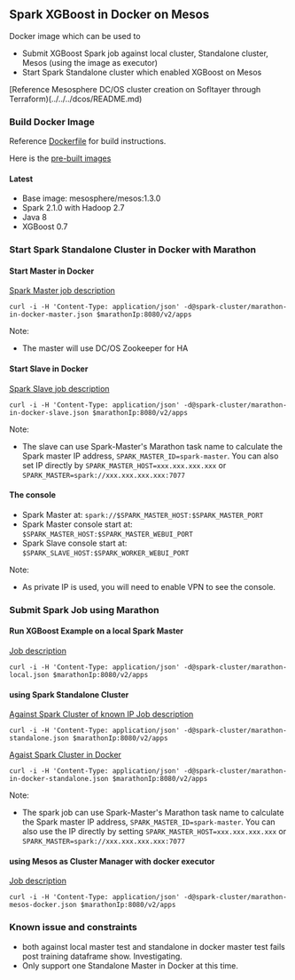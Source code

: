 ## Spark XGBoost in Docker on Mesos

Docker image which can be used to

* Submit XGBoost Spark job against local cluster, Standalone cluster, Mesos (using the image as executor)
* Start Spark Standalone cluster which enabled XGBoost on Mesos

[Reference Mesosphere DC/OS cluster creation on Sofltayer through Terraform)(../../../dcos/README.md)

### Build Docker Image

Reference [Dockerfile](Dockerfile) for build instructions.

Here is the [pre-built images](https://hub.docker.com/r/yanglei99/spark_xgboost_mesosphere/tags/)

#### Latest

* Base image: mesosphere/mesos:1.3.0
* Spark 2.1.0 with Hadoop 2.7
* Java 8
* XGBoost 0.7


### Start Spark Standalone Cluster in Docker with Marathon

#### Start Master in Docker

[Spark Master job description](spark-cluster/marathon-in-docker-master.json)

	curl -i -H 'Content-Type: application/json' -d@spark-cluster/marathon-in-docker-master.json $marathonIp:8080/v2/apps

Note:

* The master will use DC/OS Zookeeper for HA

#### Start Slave in Docker

[Spark Slave job description](spark-cluster/marathon-in-docker-slave.json)

	curl -i -H 'Content-Type: application/json' -d@spark-cluster/marathon-in-docker-slave.json $marathonIp:8080/v2/apps

Note:

* The slave can use Spark-Master's Marathon task name to calculate the Spark master IP address, `SPARK_MASTER_ID=spark-master`. You can also set IP directly by  `SPARK_MASTER_HOST=xxx.xxx.xxx.xxx` or `SPARK_MASTER=spark://xxx.xxx.xxx.xxx:7077`

#### The console

* Spark Master at: `spark://$SPARK_MASTER_HOST:$SPARK_MASTER_PORT`
* Spark Master console start at: `$SPARK_MASTER_HOST:$SPARK_MASTER_WEBUI_PORT`
* Spark Slave console start at: `$SPARK_SLAVE_HOST:$SPARK_WORKER_WEBUI_PORT`

Note:

* As private IP is used, you will need to enable VPN to see the console.


### Submit Spark Job using Marathon

#### Run XGBoost Example on a local Spark Master

[Job description](marathon-local.json) 

	curl -i -H 'Content-Type: application/json' -d@spark-cluster/marathon-local.json $marathonIp:8080/v2/apps

#### using Spark Standalone Cluster

[Against Spark Cluster of known IP Job description](marathon-standalone.json) 

	curl -i -H 'Content-Type: application/json' -d@spark-cluster/marathon-standalone.json $marathonIp:8080/v2/apps

[Agaist Spark Cluster in Docker](spark-cluster/marathon-in-docker-standalone.json)

	curl -i -H 'Content-Type: application/json' -d@spark-cluster/marathon-in-docker-standalone.json $marathonIp:8080/v2/apps

Note:

* The spark job can use Spark-Master's Marathon task name to calculate the Spark master IP address, `SPARK_MASTER_ID=spark-master`. You can also use the IP directly by setting `SPARK_MASTER_HOST=xxx.xxx.xxx.xxx` or `SPARK_MASTER=spark://xxx.xxx.xxx.xxx:7077`


#### using Mesos as Cluster Manager with docker executor

[Job description](marathon-mesos-docker.json) 

	curl -i -H 'Content-Type: application/json' -d@spark-cluster/marathon-mesos-docker.json $marathonIp:8080/v2/apps

### Known issue and constraints

* both against local master test and standalone in docker master test fails post training dataframe show. Investigating.
* Only support one Standalone Master in Docker at this time.
